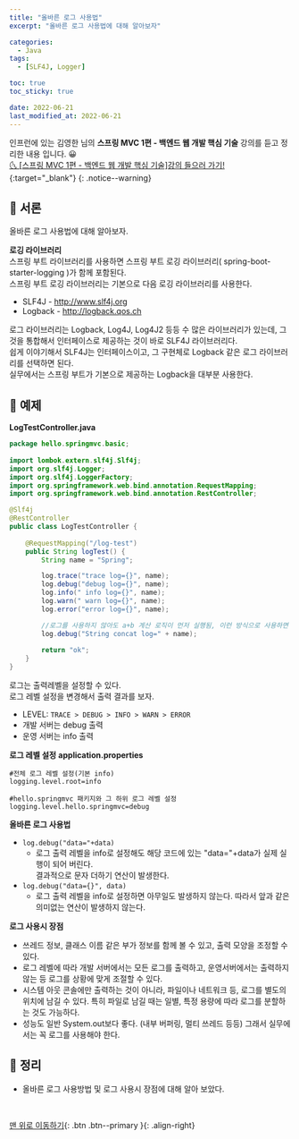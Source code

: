 ```yaml
---
title: "올바른 로그 사용법" 
excerpt: "올바른 로그 사용법에 대해 알아보자"

categories:
  - Java
tags:
  - [SLF4J, Logger]

toc: true
toc_sticky: true

date: 2022-06-21
last_modified_at: 2022-06-21
---
```


인프런에 있는 김영한 님의 **스프링 MVC 1편 - 백엔드 웹 개발 핵심 기술** 강의를 듣고 정리한 내용 입니다. 😀    
[🌜 [스프링 MVC 1편 - 백엔드 웹 개발 핵심 기술]강의 들으러 가기!](https://www.inflearn.com/course/%EC%8A%A4%ED%94%84%EB%A7%81-mvc-1/dashboard){:target="_blank"}
{: .notice--warning}

## 🔔 서론

올바른 로그 사용법에 대해 알아보자.

**로깅 라이브러리**  
스프링 부트 라이브러리를 사용하면 스프링 부트 로깅 라이브러리( spring-boot-starter-logging )가 함께 포함된다.  
스프링 부트 로깅 라이브러리는 기본으로 다음 로깅 라이브러리를 사용한다.

* SLF4J - http://www.slf4j.org
* Logback - http://logback.qos.ch

로그 라이브러리는 Logback, Log4J, Log4J2 등등 수 많은 라이브러리가 있는데, 그것을 통합해서 인터페이스로 제공하는 것이 바로 SLF4J 라이브러리다.  
쉽게 이야기해서 SLF4J는 인터페이스이고, 그 구현체로 Logback 같은 로그 라이브러리를 선택하면 된다.  
실무에서는 스프링 부트가 기본으로 제공하는 Logback을 대부분 사용한다.

## 🔔 예제

**LogTestController.java**
```java
package hello.springmvc.basic;
  
import lombok.extern.slf4j.Slf4j;
import org.slf4j.Logger;
import org.slf4j.LoggerFactory;
import org.springframework.web.bind.annotation.RequestMapping;
import org.springframework.web.bind.annotation.RestController;

@Slf4j
@RestController
public class LogTestController {
      
    @RequestMapping("/log-test")
    public String logTest() {
        String name = "Spring";

        log.trace("trace log={}", name);
        log.debug("debug log={}", name);
        log.info(" info log={}", name);
        log.warn(" warn log={}", name);
        log.error("error log={}", name);

        //로그를 사용하지 않아도 a+b 계산 로직이 먼저 실행됨, 이런 방식으로 사용하면 X
        log.debug("String concat log=" + name);
       
        return "ok";
    }
}
```

로그는 출력레벨을 설정할 수 있다.  
로그 레벨 설정을 변경해서 출력 결과를 보자.  
* LEVEL: `TRACE > DEBUG > INFO > WARN > ERROR`
* 개발 서버는 debug 출력
* 운영 서버는 info 출력

**로그 레벨 설정**
**application.properties**
```
#전체 로그 레벨 설정(기본 info)
logging.level.root=info

#hello.springmvc 패키지와 그 하위 로그 레벨 설정
logging.level.hello.springmvc=debug
```

**올바른 로그 사용법**
* `log.debug("data="+data)`
  * 로그 출력 레벨을 info로 설정해도 해당 코드에 있는 "data="+data가 실제 실행이 되어 버린다.  
    결과적으로 문자 더하기 연산이 발생한다.
* `log.debug("data={}", data)`
  * 로그 출력 레벨을 info로 설정하면 아무일도 발생하지 않는다. 따라서 앞과 같은 의미없는 연산이 발생하지 않는다.


**로그 사용시 장점**
* 쓰레드 정보, 클래스 이름 같은 부가 정보를 함께 볼 수 있고, 출력 모양을 조정할 수 있다.
* 로그 레벨에 따라 개발 서버에서는 모든 로그를 출력하고, 운영서버에서는 출력하지 않는 등 로그를 상황에 맞게 조절할 수 있다.
* 시스템 아웃 콘솔에만 출력하는 것이 아니라, 파일이나 네트워크 등, 로그를 별도의 위치에 남길 수 있다. 특히 파일로 남길 때는 일별, 특정 용량에 따라 로그를 분할하는 것도 가능하다.
* 성능도 일반 System.out보다 좋다. (내부 버퍼링, 멀티 쓰레드 등등) 그래서 실무에서는 꼭 로그를 사용해야 한다.

## 🔔 정리  
* 올바른 로그 사용방법 및 로그 사용시 장점에 대해 알아 보았다.

<br>

[맨 위로 이동하기](#){: .btn .btn--primary }{: .align-right}
<br>
